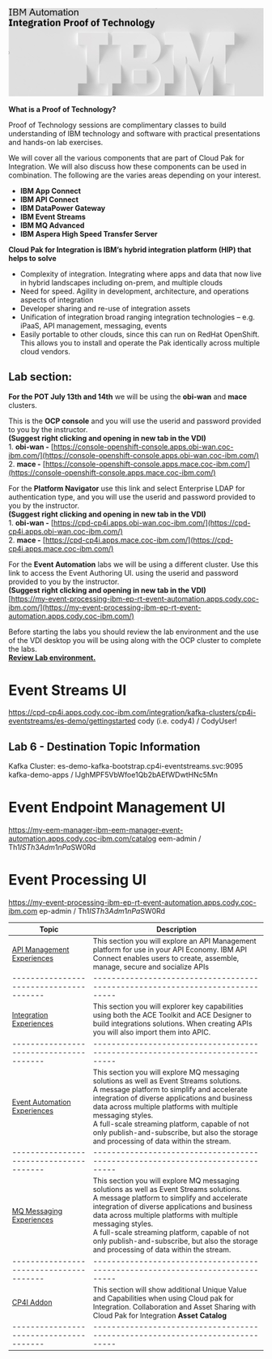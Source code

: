 [//]:![](images\image1a.png)

![](images\2022-06-10_21-53-04.jpg)

**What is a Proof of Technology?**

Proof of Technology sessions are complimentary classes to build
understanding of IBM technology and software with practical
presentations and hands-on lab exercises. 

We will cover all the various components that are part of Cloud Pak for Integration. We will also discuss how these components can be used in combination. The following are the varies areas depending on your interest.

*  **IBM App Connect**
*  **IBM API Connect**
*  **IBM DataPower Gateway**
*  **IBM Event Streams**
*  **IBM MQ Advanced**
*  **IBM Aspera High Speed Transfer Server**


**Cloud Pak for Integration is IBM’s hybrid integration platform (HIP) that helps to solve**
- Complexity of integration. Integrating where apps and data that now live in hybrid landscapes including on-prem, and multiple clouds
- Need for speed. Agility in development, architecture, and operations aspects of integration
- Developer sharing and re-use of integration assets
- Unification of integration broad ranging integration technologies – e.g. iPaaS, API management, messaging, events
- Easily portable to other clouds, since this can run on RedHat OpenShift. This allows you to install and operate the Pak identically across multiple cloud vendors.  

## Lab section:

**For the POT July 13th and 14th** we will be using the **obi-wan** and **mace** clusters. 

This is the **OCP console** and you will use the userid and password provided to you by the instructor. <br>**(Suggest right clicking and opening in new tab in the VDI)**<br>
1\. **obi-wan -** [https://console-openshift-console.apps.obi-wan.coc-ibm.com/](https://console-openshift-console.apps.obi-wan.coc-ibm.com/)<br>
2\. **mace -** [https://console-openshift-console.apps.mace.coc-ibm.com/](https://console-openshift-console.apps.mace.coc-ibm.com/)

For the **Platform Navigator** use this link and select Enterprise LDAP for authentication type, and you will use the userid and password provided to you by the instructor. <br>**(Suggest right clicking and opening in new tab in the VDI)**<br>
1\. **obi-wan -** [https://cpd-cp4i.apps.obi-wan.coc-ibm.com/](https://cpd-cp4i.apps.obi-wan.coc-ibm.com/)<br>
2\. **mace -** [https://cpd-cp4i.apps.mace.coc-ibm.com/](https://cpd-cp4i.apps.mace.coc-ibm.com/)

For the **Event Automation** labs we will be using a different cluster.  Use this link to access the Event Authoring UI. using the userid and password provided to you by the instructor. <br>**(Suggest right clicking and opening in new tab in the VDI)**<br>
[https://my-event-processing-ibm-ep-rt-event-automation.apps.cody.coc-ibm.com/](https://my-event-processing-ibm-ep-rt-event-automation.apps.cody.coc-ibm.com/)

Before starting the labs you should review the lab environment and the use of the VDI desktop you will be using along with the OCP cluster to complete the labs.<br>
**[Review Lab environment.](Setup/VDI-overview/index.md)**<br>

# Event Streams UI
https://cpd-cp4i.apps.cody.coc-ibm.com/integration/kafka-clusters/cp4i-eventstreams/es-demo/gettingstarted
cody<student number> (i.e. cody4)  /  CodyUser!
## Lab 6 - Destination Topic Information
Kafka Cluster: es-demo-kafka-bootstrap.cp4i-eventstreams.svc:9095
kafka-demo-apps  /  lJghMPF5VbWfoe1Qb2bAEfWDwtHNc5Mn
# Event Endpoint Management UI
https://my-eem-manager-ibm-eem-manager-event-automation.apps.cody.coc-ibm.com/catalog
eem-admin / Th1$ISTh3Adm1nPa$SW0Rd
# Event Processing UI
https://my-event-processing-ibm-ep-rt-event-automation.apps.cody.coc-ibm.com
ep-admin / Th1$ISTh3Adm1nPa$SW0Rd



|  Topic                                | Description                                                                
|---------------------------------------|-----------------------------------------------------------------------------|
| [API Management Experiences](APIC-labs/ReadMe.md)          | This section you will explore an API Management platform for use in your API Economy. IBM API Connect enables users to create, assemble, manage, secure and socialize APIs  
|---------------------------------------|-----------------------------------------------------------------------------|   
| [Integration Experiences](Integration/index.md)         | This section you will explorer key capabilities using both the ACE Toolkit and ACE Designer to build integrations solutions.  When creating APIs you will also import them into APIC.
|---------------------------------------|-----------------------------------------------------------------------------|     
| [Event Automation Experiences](Kafka/index.md)          | This section you will explore MQ messaging solutions as well as Event Streams solutions. <BR> A message platform to simplify and accelerate integration of diverse applications and business data across multiple platforms with multiple messaging styles.<br> A full-scale streaming platform, capable of not only publish-and-subscribe, but also the storage and processing of data within the stream.  
|---------------------------------------|-----------------------------------------------------------------------------|
| [MQ Messaging Experiences](MQ/index.md)          | This section you will explore MQ messaging solutions as well as Event Streams solutions. <BR> A message platform to simplify and accelerate integration of diverse applications and business data across multiple platforms with multiple messaging styles.<br> A full-scale streaming platform, capable of not only publish-and-subscribe, but also the storage and processing of data within the stream.  
|---------------------------------------|-----------------------------------------------------------------------------|     
| [CP4I Addon](Add-on/index.md)         | This section will show additional Unique Value and Capabilities when using Cloud pak for Integration. Collaboration and Asset Sharing with Cloud Pak for Integration **Asset Catalog**
|---------------------------------------|-----------------------------------------------------------------------------| 


<!--- <[ACE Toolkit Labs](ACE-toolkit-labs/index.md) > -->
<!--- <[Event Endpoint Labs](Event_EndPoint/index.md) > -->
<!--- <[Aspera Labs](Aspera/index.md) > -->
